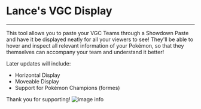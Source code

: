 # Lance's VGC Display
------------------------
This tool allows you to paste your VGC Teams through a Showdown Paste and have it be displayed neatly for all your viewers to see!
They'll be able to hover and inspect all relevant information of your Pokémon, so that they themselves can accompany your team and understand it better!

Later updates will include:
- Horizontal Display
- Moveable Display
- Support for Pokémon Champions (formes)

Thank you for supporting!
![image info]([./pictures/image.png](https://static-cdn.jtvnw.net/ttv-static-metadata/twitch_logo3.jpg))

